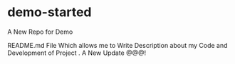 # demo-started
A New Repo for Demo 

README.md File Which allows me to Write Description about my Code and Development of Project .
A New Update @@@!
